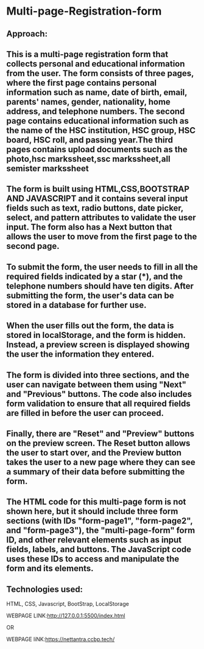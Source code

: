 # Multi-page-Registration-form

## Approach: 

## This is a multi-page registration form that collects personal and educational information from the user. The form consists of three pages, where the first page contains personal information such as name, date of birth, email, parents' names, gender, nationality, home address, and telephone numbers. The second page contains educational information such as the name of the HSC institution, HSC group, HSC board, HSC roll, and passing year.The third pages contains upload documents such as the photo,hsc markssheet,ssc markssheet,all semister markssheet

## The form is built using HTML,CSS,BOOTSTRAP AND JAVASCRIPT and it contains several input fields such as text, radio buttons, date picker, select, and pattern attributes to validate the user input. The form also has a Next button that allows the user to move from the first page to the second page.

## To submit the form, the user needs to fill in all the required fields indicated by a star (*), and the telephone numbers should have ten digits. After submitting the form, the user's data can be stored in a database for further use.

## When the user fills out the form, the data is stored in localStorage, and the form is hidden. Instead, a preview screen is displayed showing the user the information they entered.

## The form is divided into three sections, and the user can navigate between them using "Next" and "Previous" buttons. The code also includes form validation to ensure that all required fields are filled in before the user can proceed.

## Finally, there are "Reset" and "Preview" buttons on the preview screen. The Reset button allows the user to start over, and the Preview button takes the user to a new page where they can see a summary of their data before submitting the form.

## The HTML code for this multi-page form is not shown here, but it should include three form sections (with IDs "form-page1", "form-page2", and "form-page3"), the "multi-page-form" form ID, and other relevant elements such as input fields, labels, and buttons. The JavaScript code uses these IDs to access and manipulate the form and its elements.

## Technologies used: 
 HTML, CSS, Javascript, BootStrap, LocalStorage


 WEBPAGE LINK:http://127.0.0.1:5500/index.html

 OR 

 WEBPAGE liNK:https://nettantra.ccbp.tech/